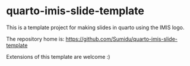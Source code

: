 # quarto-imis-slide-template

This is a template project for making slides in quarto using the IMIS logo.

The repository home is: https://github.com/Sumidu/quarto-imis-slide-template

Extensions of this template are welcome :)